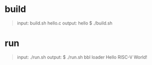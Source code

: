 # build
> input: build.sh hello.c
> output: hello
$ ./build.sh

# run
> input: ./run.sh
> output: 
$ ./run.sh
bbl loader
Hello RISC-V World!



